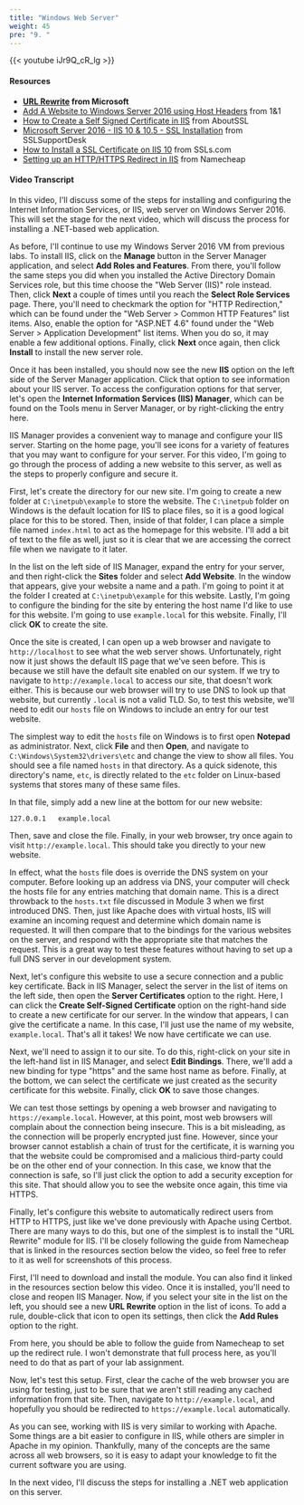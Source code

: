 ```yaml
---
title: "Windows Web Server"
weight: 45
pre: "9. "
---
```


{{< youtube iJr9Q_cR_lg >}}

#### Resources

* **[URL Rewrite](https://www.iis.net/downloads/microsoft/url-rewrite) from Microsoft**
* [Add A Website to Windows Server 2016 using Host Headers](https://www.1and1.com/cloud-community/learn/web-server/iis/add-a-website-to-windows-server-2016-using-host-headers/) from 1&1
* [How to Create a Self Signed Certificate in IIS](https://aboutssl.org/how-to-create-a-self-signed-certificate-in-iis/) from AboutSSL
* [Microsoft Server 2016 - IIS 10 & 10.5 - SSL Installation](https://www.sslsupportdesk.com/microsoft-server-2016-iis-10-10-5-ssl-installation/) from SSLSupportDesk
* [How to Install a SSL Certificate on IIS 10](https://helpdesk.ssls.com/hc/en-us/articles/115000853911-How-to-install-a-SSL-certificate-on-IIS-10) from SSLs.com
* [Setting up an HTTP/HTTPS Redirect in IIS](https://www.namecheap.com/support/knowledgebase/article.aspx/9953/38/setting-up-an-httphttps-redirect-in-iis) from Namecheap

#### Video Transcript

In this video, I'll discuss some of the steps for installing and configuring the Internet Information Services, or IIS, web server on Windows Server 2016. This will set the stage for the next video, which will discuss the process for installing a .NET-based web application.

As before, I'll continue to use my Windows Server 2016 VM from previous labs. To install IIS, click on the **Manage** button in the Server Manager application, and select **Add Roles and Features**. From there, you'll follow the same steps you did when you installed the Active Directory Domain Services role, but this time choose the "Web Server (IIS)" role instead. Then, click **Next** a couple of times until you reach the **Select Role Services** page. There, you'll need to checkmark the option for "HTTP Redirection," which can be found under the "Web Server > Common HTTP Features" list items. Also, enable the option for "ASP.NET 4.6" found under the "Web Server > Application Development" list items. When you do so, it may enable a few additional options. Finally, click **Next** once again, then click **Install** to install the new server role.

Once it has been installed, you should now see the new **IIS** option on the left side of the Server Manager application. Click that option to see information about your IIS server. To access the configuration options for that server, let's open the **Internet Information Services (IIS) Manager**, which can be found on the Tools menu in Server Manager, or by right-clicking the entry here.

IIS Manager provides a convenient way to manage and configure your IIS server. Starting on the home page, you'll see icons for a variety of features that you may want to configure for your server. For this video, I'm going to go through the process of adding a new website to this server, as well as the steps to properly configure and secure it.

First, let's create the directory for our new site. I'm going to create a new folder at `C:\inetpub\example` to store the website. The `C:\inetpub` folder on Windows is the default location for IIS to place files, so it is a good logical place for this to be stored. Then, inside of that folder, I can place a simple file named `index.html` to act as the homepage for this website. I'll add a bit of text to the file as well, just so it is clear that we are accessing the correct file when we navigate to it later.

In the list on the left side of IIS Manager, expand the entry for your server, and then right-click the **Sites** folder and select **Add Website**. In the window that appears, give your website a name and a path. I'm going to point it at the folder I created at `C:\inetpub\example` for this website. Lastly, I'm going to configure the binding for the site by entering the host name I'd like to use for this website. I'm going to use `example.local` for this website. Finally, I'll click **OK** to create the site.

Once the site is created, I can open up a web browser and navigate to `http://localhost` to see what the web server shows. Unfortunately, right now it just shows the default IIS page that we've seen before. This is because we still have the default site enabled on our system. If we try to navigate to `http://example.local` to access our site, that doesn't work either. This is because our web browser will try to use DNS to look up that website, but currently `.local` is not a valid TLD. So, to test this website, we'll need to edit our `hosts` file on Windows to include an entry for our test website.

The simplest way to edit the `hosts` file on Windows is to first open **Notepad** as administrator. Next, click **File** and then **Open**, and navigate to `C:\Windows\System32\drivers\etc` and change the view to show all files. You should see a file named `hosts` in that directory. As a quick sidenote, this directory's name, `etc`, is directly related to the `etc` folder on Linux-based systems that stores many of these same files.

In that file, simply add a new line at the bottom for our new website:

```
127.0.0.1   example.local
```

Then, save and close the file. Finally, in your web browser, try once again to visit `http://example.local`. This should take you directly to your new website.

In effect, what the `hosts` file does is override the DNS system on your computer. Before looking up an address via DNS, your computer will check the hosts file for any entries matching that domain name. This is a direct throwback to the `hosts.txt` file discussed in Module 3 when we first introduced DNS. Then, just like Apache does with virtual hosts, IIS will examine an incoming request and determine which domain name is requested. It will then compare that to the bindings for the various websites on the server, and respond with the appropriate site that matches the request. This is a great way to test these features without having to set up a full DNS server in our development system.

Next, let's configure this website to use a secure connection and a public key certificate. Back in IIS Manager, select the server in the list of items on the left side, then open the **Server Certificates** option to the right. Here, I can click the **Create Self-Signed Certificate** option on the right-hand side to create a new certificate for our server. In the window that appears, I can give the certificate a name. In this case, I'll just use the name of my website, `example.local`. That's all it takes! We now have certificate we can use.

Next, we'll need to assign it to our site. To do this, right-click on your site in the left-hand list in IIS Manager, and select **Edit Bindings**. There, we'll add a new binding for type "https" and the same host name as before. Finally, at the bottom, we can select the certificate we just created as the security certificate for this website. Finally, click **OK** to save those changes.

We can test those settings by opening a web browser and navigating to `https://example.local`. However, at this point, most web browsers will complain about the connection being insecure. This is a bit misleading, as the connection will be properly encrypted just fine. However, since your browser cannot establish a chain of trust for the certificate, it is warning you that the website could be compromised and a malicious third-party could be on the other end of your connection. In this case, we know that the connection is safe, so I'll just click the option to add a security exception for this site. That should allow you to see the website once again, this time via HTTPS.

Finally, let's configure this website to automatically redirect users from HTTP to HTTPS, just like we've done previously with Apache using Certbot. There are many ways to do this, but one of the simplest is to install the "URL Rewrite" module for IIS. I'll be closely following the guide from Namecheap that is linked in the resources section below the video, so feel free to refer to it as well for screenshots of this process.

First, I'll need to download and install the module. You can also find it linked in the resources section below this video. Once it is installed, you'll need to close and reopen IIS Manager. Now, if you select your site in the list on the left, you should see a new **URL Rewrite** option in the list of icons. To add a rule, double-click that icon to open its settings, then click the **Add Rules** option to the right.

From here, you should be able to follow the guide from Namecheap to set up the redirect rule. I won't demonstrate that full process here, as you'll need to do that as part of your lab assignment.

Now, let's test this setup. First, clear the cache of the web browser you are using for testing, just to be sure that we aren't still reading any cached information from that site. Then, navigate to `http://example.local`, and hopefully you should be redirected to `https://example.local` automatically.

As you can see, working with IIS is very similar to working with Apache. Some things are a bit easier to configure in IIS, while others are simpler in Apache in my opinion. Thankfully, many of the concepts are the same across all web browsers, so it is easy to adapt your knowledge to fit the current software you are using.

In the next video, I'll discuss the steps for installing a .NET web application on this server.
